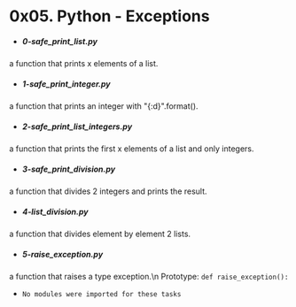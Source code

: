 # 0x05. Python - Exceptions

- ##### 0-safe_print_list.py
a function that prints x elements of a list.

- ##### 1-safe_print_integer.py
a function that prints an integer with "{:d}".format().

- ##### 2-safe_print_list_integers.py
a function that prints the first x elements of a list and only integers.

- ##### 3-safe_print_division.py
a function that divides 2 integers and prints the result.

- ##### 4-list_division.py
a function that divides element by element 2 lists.

- ##### 5-raise_exception.py
a function that raises a type exception.\n
Prototype: `def raise_exception():`

- `No modules were imported for these tasks`
